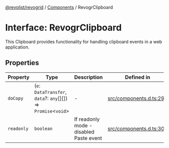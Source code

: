 [@revolist/revogrid](README.md) / [Components](Namespace.Components.md) / RevogrClipboard

# Interface: RevogrClipboard

This Clipboard provides functionality for handling clipboard events in a web application.

## Properties

| Property | Type | Description | Defined in |
| ------ | ------ | ------ | ------ |
| `doCopy` | (`e`: `DataTransfer`, `data`?: `any`[][]) => `Promise`\<`void`\> | - | [src/components.d.ts:296](https://github.com/revolist/revogrid/blob/b7bc91178b5b059b1432f9bb6ddbfab652d2c8cf/src/components.d.ts#L296) |
| `readonly` | `boolean` | If readonly mode - disabled Paste event | [src/components.d.ts:300](https://github.com/revolist/revogrid/blob/b7bc91178b5b059b1432f9bb6ddbfab652d2c8cf/src/components.d.ts#L300) |
